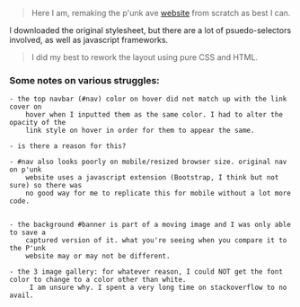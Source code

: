 >Here I am, remaking the p'unk ave [website](http://www.punkave.com) from scratch as best I can. 
>
I downloaded the original stylesheet, but there are a lot of psuedo-selectors involved, as well as javascript frameworks.
>
>I did my best to rework the layout using pure CSS and HTML. 

### Some notes on various struggles:
	- the top navbar (#nav) color on hover did not match up with the link cover on
		hover when I inputted them as the same color. I had to alter the opacity of the
		link style on hover in order for them to appear the same.

	- is there a reason for this?

	- #nav also looks poorly on mobile/resized browser size. original nav on p'unk
		website uses a javascript extension (Bootstrap, I think but not sure) so there was
		no good way for me to replicate this for mobile without a lot more code.


	- the background #banner is part of a moving image and I was only able to save a
		captured version of it. what you're seeing when you compare it to the P'unk 
		website may or may not be different. 

	- the 3 image gallery: for whatever reason, I could NOT get the font color to change to a color other than white.
		 I am unsure why. I spent a very long time on stackoverflow to no avail.  